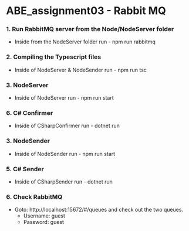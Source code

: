# ABE_assignment03 - Rabbit MQ

### 1. Run RabbitMQ server from the Node/NodeServer folder

- Inside from the NodeServer folder run - npm run rabbitmq

### 2. Compiling the Typescript files

- Inside of NodeServer & NodeSender run - npm run tsc

### 3. NodeServer

- Inside of NodeServer run - npm run start

### 6. C# Confirmer

- Inside of CSharpConfirmer run - dotnet run

### 3. NodeSender

- Inside of NodeSender run - npm run start

### 5. C# Sender

- Inside of CSharpSender run - dotnet run

### 6. Check RabbitMQ
- Goto: http://localhost:15672/#/queues and check out the two queues.
  - Username: guest
  - Password: guest
